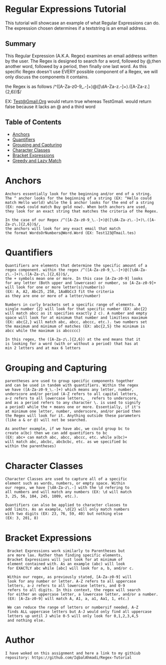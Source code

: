 # Regular Expressions Tutorial

This tutorial will showcase an example of what Regular Expressions can do.
The expression chosen determines if a textstring is an email address.

## Summary

This Regular Expression (A.K.A. Regex) examines an email address written by the user.
The Regex is designed to search for a word, followed by @,then another word,
followed by a period, then finally one last word. As this specific Regex doesn't
use EVERY possible component of a Regex, we will only discuss the components it contains.

the Regex is as follows /^([A-Za-z0-9_\.-]+)@([\dA-Za-z\.-]+)\.([A-Za-z\.]{2,6})$/

EX: Test@Gmail.Org would return true whereas TestGmail. would return false because it lacks an @ and a third word

## Table of Contents

- [Anchors](#anchors)
- [Quantifiers](#quantifiers)
- [Grouping and Capturing](#grouping-and-capturing)
- [Character Classes](#character-classes)
- [Bracket Expressions](#bracket-expressions)
- [Greedy and Lazy Match](#greedy-and-lazy-match)

# Anchors

    Anchors essentially look for the beginning and/or end of a string.
    The ^ anchor looks for the beginning of a string (EX: ^Hello could
    match Hello world) while the $ anchor looks for the end of a string
    (EX: now$ could match Buy gold now). When both anchors are used,
    they look for an exact string that matches the criteria of the Regex.

    In the case of our Regex /^([A-Za-z0-9_\.-]+)@([\dA-Za-z\.-]+)\.([A-Za-z\.]{2,6})$/,
    the anchors will look for any exact email that match
    the format WordsOrNumbers@Word.Word (EX: Test123@Tmail.tes)

# Quantifiers

    Quantifiers are elements that determine the specific amount of a
    regex component. within the regex /^([A-Za-z0-9_\.-]+)@([\dA-Za-z\.-]+)\.([A-Za-z\.]{2,6})$/,
    the + symbols mean one or more. In this case [A-Za-z0-9] looks
    for any letter (Both upper and lowercase) or number, so [A-Za-z0-9]+
    will look for one or more letter(s)/number(s)
    (EX: A, A2, Abc25, 258, 1AaBbCc3 fit the criteria
    as they are one or more of a letter/number)

    Numbers in curly brackets set a specific range of elements. A
    single number {2} will look for that specific number (EX: abc{2}
    will match abcc as it specifies exactly 2 c). A number and empty
    space will look for at minimum that number and limitless maximum
    (EX: abc{2,} will match abc, abcc, abccc, etc.). two numbers set
    the maximum and minimum of matches (EX: abc{2,5} the minimum is
    abcc while the maximum is abccccc)

    In this regex, the ([A-Za-z\.]{2,6}) at the end means that it
    is looking for a word (with or without a period) that has at
    min 2 letters and at max 6 letters

# Grouping and Capturing

    parentheses are used to group specific components together
    and can be used in tandem with quantifiers. Within the regex
    we have ([A-Za-z0-9_\.-]+) which means any letter, number,
    underscore and/or period (A-Z refers to all capital letters,
    a-z refers to all lowercase letters, _ refers to underscore,
    and as a period refers to any character \. is used to signify
    a period) while the + means one or more. Essentially, if it's
    at minimum one letter, number, underscore, and/or period then
    the Regex will look for it. Anything outside these parameters
    (like a & or @) will not be searched.

    As another example, if we have abc, we could group bc to
    create a(bc) then we can add quantifiers to bc
    (EX: abc+ can match abc, abcc, abccc, etc. while a(bc)+
    will match abc, abcbc, abcbcbc, etc. as we specified bc
    within the parentheses)

# Character Classes

    Character Classes are used to capture all of a specific
    element such as words, numbers, or empty space. Within
    our regex, we have [\dA-Za-z\.-] with the \d refering to
    all numbers and will match any numbers (EX: \d will match
    3, 25, 56, 104, 245, 1009, etc.).

    Quantifiers can also be applied to character classes to
    add limits. As an example, \d{2} will only match numbers
    with two digits (EX: 23, 76, 59, 40) but nothing else
    (EX: 3, 201, 8)

# Bracket Expressions

     Bracket Expressions work similarly to Parentheses but
     are more lax. Rather than finding specific elements,
     Bracket Expressions will just look for at minimum of
     element contained with. As an example (abc) will look
     for EXACTLY abc while [abc] will look for a, b, and/or c.

     Within our regex, as previously stated, [A-Za-z0-9] will
     look for any number or letter. A-Z refers to all uppercase
     letters, a-z refers to all lowercase letters, and 0-9
     refers to all digits. In this context, the regex will search
     for either an uppercase letter, a lowercase letter, and/or a number.
     (EX: [A-Za-z0-9] will match A, A1, a, a1, Aa1, 1, etc.)

     We can reduce the range of letters or numbersif needed. A-Z
     finds ALL uppercase letters but A-J would only find all uppercase
     letters up until J while 0-5 will only look for 0,1,2,3,4,5
     and nothing else.

# Author

    I have woked on this assignment and here a link to my githiub repository: https://github.com/IqbalAhmadi/Regex-Tutorial
